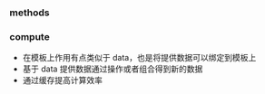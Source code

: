 ### methods

### compute

- 在模板上作用有点类似于 data，也是将提供数据可以绑定到模板上
- 基于 data 提供数据通过操作或者组合得到新的数据
- 通过缓存提高计算效率



